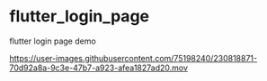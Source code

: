 # flutter_login_page

flutter login page demo

https://user-images.githubusercontent.com/75198240/230818871-70d92a8a-9c3e-47b7-a923-afea1827ad20.mov

